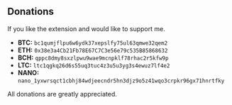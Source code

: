 ## Donations
If you like the extension and would like to support me.

- **BTC:** `bc1qumjflpu6w6ydk37xepslfy75ul63qmwe32qem2`
- **ETH:** `0x38e3a4Cb21Fb78E67C7C3e56e79c535B85868632`
- **BCH:** `qppc8dmy8sxzlpwu9wae9mcnpklf78rhac2r5kfw9p`
- **LTC:** `ltc1qgkq26d6s55uq3tuc4z3u5u3yg3s4ewuz7lf4e2`
- **NANO:** `nano_1yxwrsqct1cbhj84wdjeecndr5hn3djz9o5z41wqo3crpkr96gx71hnrtfky`

All donations are greatly appreciated.
